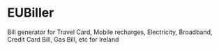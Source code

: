 # EUBiller
Bill generator for Travel Card, Mobile recharges, Electricity, Broadband, Credit Card Bill, Gas Bill, etc for Ireland
